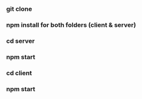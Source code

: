 ### git clone
### npm install for both folders (client & server)
### cd server
### npm start
### cd client
### npm start